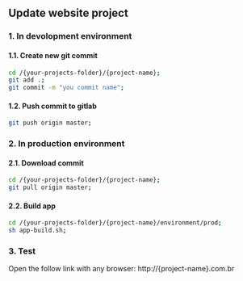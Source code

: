 ## Update website project

### 1. In devolopment environment

#### 1.1. Create new git commit
```bash
cd /{your-projects-folder}/{project-name};
git add .;
git commit -m "you commit name";
```

#### 1.2. Push commit to gitlab
```bash
git push origin master;
```

### 2. In production environment

#### 2.1. Download commit

```bash
cd /{your-projects-folder}/{project-name};
git pull origin master;
```

#### 2.2. Build app

```bash
cd /{your-projects-folder}/{project-name}/environment/prod;
sh app-build.sh;
```

### 3. Test

Open the follow link with any browser: http://{project-name}.com.br